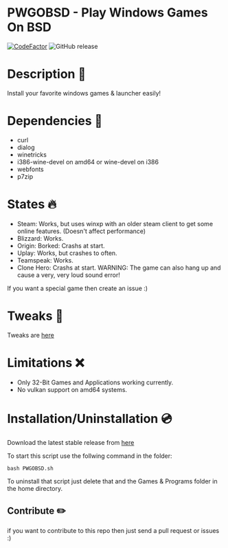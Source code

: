 # PWGOBSD - Play Windows Games On BSD
[![CodeFactor](https://www.codefactor.io/repository/github/alexander88207/pwgobsd/badge)](https://www.codefactor.io/repository/github/alexander88207/pwgobsd) ![GitHub release](https://img.shields.io/github/release/Alexander88207/PWGOBSD)

# Description &#x1F4D8;

Install your favorite windows games & launcher easily!

# Dependencies :syringe:

- curl
- dialog
- winetricks
- i386-wine-devel on amd64 or wine-devel on i386
- webfonts
- p7zip

# States :fire:

- Steam: Works, but uses winxp with an older steam client to get some online features. (Doesn't affect performance)
- Blizzard: Works.
- Origin: Borked: Crashs at start.
- Uplay: Works, but crashes to often.
- Teamspeak: Works.
- Clone Hero: Crashs at start. WARNING: The game can also hang up and cause a very, very loud sound error!

If you want a special game then create an issue :)

# Tweaks :wrench:

Tweaks are [here](Tweaks.md)

# Limitations :x:

- Only 32-Bit Games and Applications working currently.
- No vulkan support on amd64 systems.

# Installation/Uninstallation :cd:

Download the latest stable release from [here](https://github.com/Alexander88207/PWGOBSD/releases)

To start this script use the follwing command in the folder:
```
bash PWGOBSD.sh
```

To uninstall that script just delete that and the Games & Programs folder in the home directory.

## Contribute :pencil2:
if you want to contribute to this repo then just send a pull request or issues :)
